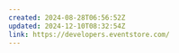 ```yaml
---
created: 2024-08-28T06:56:52Z
updated: 2024-12-10T08:32:54Z
link: https://developers.eventstore.com/
---
```

